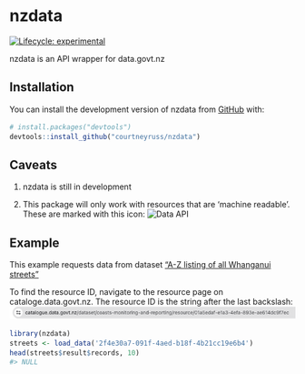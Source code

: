 
<!-- README.md is generated from README.Rmd. Please edit that file -->

# nzdata

<!-- badges: start -->

[![Lifecycle:
experimental](https://img.shields.io/badge/lifecycle-experimental-orange.svg)](https://lifecycle.r-lib.org/articles/stages.html#experimental)
<!-- badges: end -->

nzdata is an API wrapper for data.govt.nz

## Installation

You can install the development version of nzdata from
[GitHub](https://github.com/) with:

``` r
# install.packages("devtools")
devtools::install_github("courtneyruss/nzdata")
```

## Caveats

1.  nzdata is still in development

2.  This package will only work with resources that are ‘machine
    readable’. These are marked with this icon: ![Data
    API](images/data_api.png)

## Example

This example requests data from dataset [“A-Z listing of all Whanganui
streets”](https://catalogue.data.govt.nz/dataset/whanganui-streets-a-z/resource/2f4e30a7-091f-4aed-b18f-4b21cc19e6b4)

To find the resource ID, navigate to the resource page on
cataloge.data.govt.nz. The resource ID is the string after the last
backslash: ![URL Path](images/path.png)

``` r
library(nzdata)
streets <- load_data('2f4e30a7-091f-4aed-b18f-4b21cc19e6b4')
head(streets$result$records, 10)
#> NULL
```
